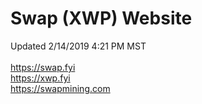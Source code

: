# Swap (XWP) Website<br>
Updated 2/14/2019 4:21 PM MST<br><br>
https://swap.fyi<br>
https://xwp.fyi<br>
https://swapmining.com
